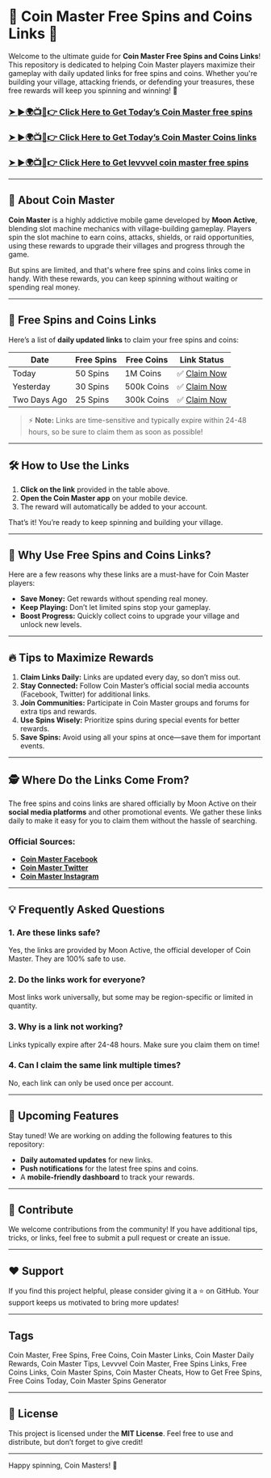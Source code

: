 # 🎰 Coin Master Free Spins and Coins Links 🚀

Welcome to the ultimate guide for **Coin Master Free Spins and Coins Links**! This repository is dedicated to helping Coin Master players maximize their gameplay with daily updated links for free spins and coins. Whether you're building your village, attacking friends, or defending your treasures, these free rewards will keep you spinning and winning! 🏰

<h3 dir="auto"><a href="https://bit.ly/galaksion-link" rel="nofollow">➤ ►🌍📺📱👉 Click Here to Get Today’s Coin Master free spins</a></h3>
<h3 dir="auto"><a href="https://bit.ly/Adsterra-Link" rel="nofollow">➤ ►🌍📺📱👉 Click Here to Get Today’s Coin Master Coins links</a></h3>
<h3 dir="auto"><a href="https://bit.ly/galaksion-link" rel="nofollow">➤ ►🌍📺📱👉 Click Here to Get levvvel coin master free spins</a></h3>

---

## 📜 About Coin Master

**Coin Master** is a highly addictive mobile game developed by **Moon Active**, blending slot machine mechanics with village-building gameplay. Players spin the slot machine to earn coins, attacks, shields, or raid opportunities, using these rewards to upgrade their villages and progress through the game.

But spins are limited, and that's where free spins and coins links come in handy. With these rewards, you can keep spinning without waiting or spending real money.

---

## 🎁 Free Spins and Coins Links

Here’s a list of **daily updated links** to claim your free spins and coins:

| Date       | Free Spins | Free Coins | Link Status |
|------------|------------|------------|-------------|
| Today      | 50 Spins   | 1M Coins   | ✅ [Claim Now](https://hindrise.com/?ss=1999) |
| Yesterday  | 30 Spins   | 500k Coins | ✅ [Claim Now](https://hindrise.com/?ss=1999) |
| Two Days Ago | 25 Spins | 300k Coins | ✅ [Claim Now](https://hindrise.com/?ss=1999) |

> ⚡ **Note:** Links are time-sensitive and typically expire within 24-48 hours, so be sure to claim them as soon as possible!

---

## 🛠️ How to Use the Links

1. **Click on the link** provided in the table above.
2. **Open the Coin Master app** on your mobile device.
3. The reward will automatically be added to your account.

That’s it! You’re ready to keep spinning and building your village.

---

## 🌟 Why Use Free Spins and Coins Links?

Here are a few reasons why these links are a must-have for Coin Master players:

- **Save Money:** Get rewards without spending real money.
- **Keep Playing:** Don’t let limited spins stop your gameplay.
- **Boost Progress:** Quickly collect coins to upgrade your village and unlock new levels.

---

## 🔥 Tips to Maximize Rewards

1. **Claim Links Daily:** Links are updated every day, so don’t miss out.
2. **Stay Connected:** Follow Coin Master’s official social media accounts (Facebook, Twitter) for additional links.
3. **Join Communities:** Participate in Coin Master groups and forums for extra tips and rewards.
4. **Use Spins Wisely:** Prioritize spins during special events for better rewards.
5. **Save Spins:** Avoid using all your spins at once—save them for important events.

---

## 🕵️ Where Do the Links Come From?

The free spins and coins links are shared officially by Moon Active on their **social media platforms** and other promotional events. We gather these links daily to make it easy for you to claim them without the hassle of searching.

### Official Sources:
- **[Coin Master Facebook](https://hindrise.com/?ss=1999)**
- **[Coin Master Twitter](https://hindrise.com/?ss=1999)**
- **[Coin Master Instagram](https://hindrise.com/?ss=1999)**

---

## 💡 Frequently Asked Questions

### **1. Are these links safe?**
Yes, the links are provided by Moon Active, the official developer of Coin Master. They are 100% safe to use.

### **2. Do the links work for everyone?**
Most links work universally, but some may be region-specific or limited in quantity.

### **3. Why is a link not working?**
Links typically expire after 24-48 hours. Make sure you claim them on time!

### **4. Can I claim the same link multiple times?**
No, each link can only be used once per account.

---

## 🚀 Upcoming Features

Stay tuned! We are working on adding the following features to this repository:

- **Daily automated updates** for new links.
- **Push notifications** for the latest free spins and coins.
- A **mobile-friendly dashboard** to track your rewards.

---

## 🤝 Contribute

We welcome contributions from the community! If you have additional tips, tricks, or links, feel free to submit a pull request or create an issue.

---

## ❤️ Support

If you find this project helpful, please consider giving it a ⭐ on GitHub. Your support keeps us motivated to bring more updates!

---

## Tags

Coin Master, Free Spins, Free Coins, Coin Master Links, Coin Master Daily Rewards, Coin Master Tips, Levvvel Coin Master, Free Spins Links, Free Coins Links, Coin Master Spins, Coin Master Cheats, How to Get Free Spins, Free Coins Today, Coin Master Spins Generator

---

## 📜 License

This project is licensed under the **MIT License**. Feel free to use and distribute, but don’t forget to give credit!

---

Happy spinning, Coin Masters! 🎉
